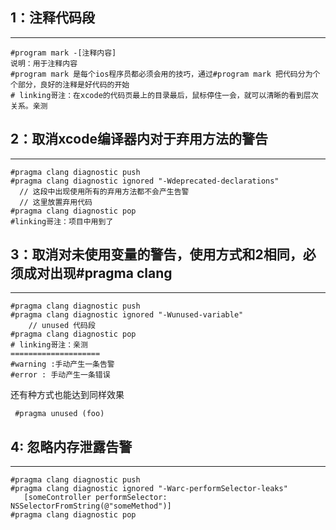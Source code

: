 ##  1：注释代码段
--- 

````
#program mark -[注释内容]
说明：用于注释内容
#program mark 是每个ios程序员都必须会用的技巧，通过#program mark 把代码分为个个部分，良好的注释是好代码的开始
# linking哥注：在xcode的代码页最上的目录最后，鼠标停住一会，就可以清晰的看到层次关系。亲测
````

## 2：取消xcode编译器内对于弃用方法的警告
--- 

````
#pragma clang diagnostic push
#pragma clang diagnostic ignored "-Wdeprecated-declarations"
  // 这段中出现使用所有的弃用方法都不会产生告警   
  // 这里放置弃用代码    
#pragma clang diagnostic pop
#linking哥注：项目中用到了
````

##  3：取消对未使用变量的警告，使用方式和2相同，必须成对出现#pragma clang 
--- 

````
#pragma clang diagnostic push
#pragma clang diagnostic ignored "-Wunused-variable"   
    // unused 代码段
#pragma clang diagnostic pop
# linking哥注：亲测
====================
#warning :手动产生一条告警
#error : 手动产生一条错误
````

还有种方式也能达到同样效果

````
 #pragma unused (foo)
````

##  4: 忽略内存泄露告警
--- 

````
#pragma clang diagnostic push
#pragma clang diagnostic ignored "-Warc-performSelector-leaks"
   [someController performSelector: NSSelectorFromString(@"someMethod")]
#pragma clang diagnostic pop
````